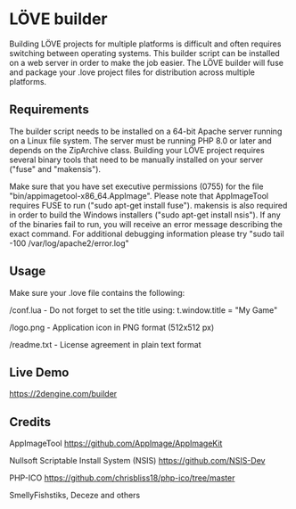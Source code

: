 # LÖVE builder
Building LÖVE projects for multiple platforms is difficult and often requires switching between operating systems.
This builder script can be installed on a web server in order to make the job easier.
The LÖVE builder will fuse and package your .love project files for distribution across multiple platforms.

## Requirements
The builder script needs to be installed on a 64-bit Apache server running on a Linux file system.
The server must be running PHP 8.0 or later and depends on the ZipArchive class.
Building your LÖVE project requires several binary tools that need to be manually installed on your server ("fuse" and "makensis").

Make sure that you have set executive permissions (0755) for the file "bin/appimagetool-x86_64.AppImage".
Please note that AppImageTool requires FUSE to run ("sudo apt-get install fuse").
makensis is also required in order to build the Windows installers ("sudo apt-get install nsis").
If any of the binaries fail to run, you will receive an error message describing the exact command.
For additional debugging information please try "sudo tail -100 /var/log/apache2/error.log"

## Usage
Make sure your .love file contains the following:

/conf.lua - Do not forget to set the title using: t.window.title = "My Game"

/logo.png - Application icon in PNG format (512x512 px)

/readme.txt - License agreement in plain text format

## Live Demo
https://2dengine.com/builder

## Credits
AppImageTool
https://github.com/AppImage/AppImageKit

Nullsoft Scriptable Install System (NSIS)
https://github.com/NSIS-Dev

PHP-ICO
https://github.com/chrisbliss18/php-ico/tree/master

SmellyFishstiks, Deceze and others
